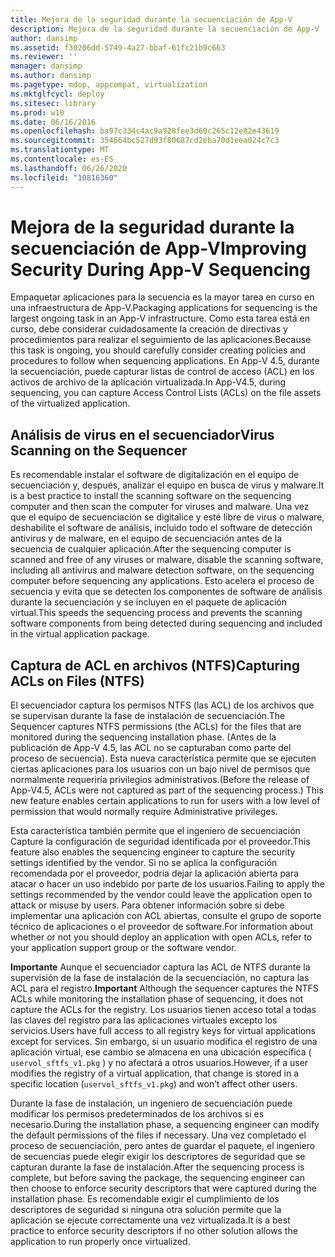 ```yaml
---
title: Mejora de la seguridad durante la secuenciación de App-V
description: Mejora de la seguridad durante la secuenciación de App-V
author: dansimp
ms.assetid: f30206dd-5749-4a27-bbaf-61fc21b9c663
ms.reviewer: ''
manager: dansimp
ms.author: dansimp
ms.pagetype: mdop, appcompat, virtualization
ms.mktglfcycl: deploy
ms.sitesec: library
ms.prod: w10
ms.date: 06/16/2016
ms.openlocfilehash: ba97c334c4ac9a928fee3d69c265c12e82e43619
ms.sourcegitcommit: 354664bc527d93f80687cd2eba70d1eea024c7c3
ms.translationtype: MT
ms.contentlocale: es-ES
ms.lasthandoff: 06/26/2020
ms.locfileid: "10816360"
---
```

# <span data-ttu-id="203b1-103">Mejora de la seguridad durante la secuenciación de App-V</span><span class="sxs-lookup"><span data-stu-id="203b1-103">Improving Security During App-V Sequencing</span></span>


<span data-ttu-id="203b1-104">Empaquetar aplicaciones para la secuencia es la mayor tarea en curso en una infraestructura de App-V.</span><span class="sxs-lookup"><span data-stu-id="203b1-104">Packaging applications for sequencing is the largest ongoing task in an App-V infrastructure.</span></span> <span data-ttu-id="203b1-105">Como esta tarea está en curso, debe considerar cuidadosamente la creación de directivas y procedimientos para realizar el seguimiento de las aplicaciones.</span><span class="sxs-lookup"><span data-stu-id="203b1-105">Because this task is ongoing, you should carefully consider creating policies and procedures to follow when sequencing applications.</span></span> <span data-ttu-id="203b1-106">En App-V 4.5, durante la secuenciación, puede capturar listas de control de acceso (ACL) en los activos de archivo de la aplicación virtualizada.</span><span class="sxs-lookup"><span data-stu-id="203b1-106">In App-V4.5, during sequencing, you can capture Access Control Lists (ACLs) on the file assets of the virtualized application.</span></span>

## <span data-ttu-id="203b1-107">Análisis de virus en el secuenciador</span><span class="sxs-lookup"><span data-stu-id="203b1-107">Virus Scanning on the Sequencer</span></span>


<span data-ttu-id="203b1-108">Es recomendable instalar el software de digitalización en el equipo de secuenciación y, después, analizar el equipo en busca de virus y malware.</span><span class="sxs-lookup"><span data-stu-id="203b1-108">It is a best practice to install the scanning software on the sequencing computer and then scan the computer for viruses and malware.</span></span> <span data-ttu-id="203b1-109">Una vez que el equipo de secuenciación se digitalice y esté libre de virus o malware, deshabilite el software de análisis, incluido todo el software de detección antivirus y de malware, en el equipo de secuenciación antes de la secuencia de cualquier aplicación.</span><span class="sxs-lookup"><span data-stu-id="203b1-109">After the sequencing computer is scanned and free of any viruses or malware, disable the scanning software, including all antivirus and malware detection software, on the sequencing computer before sequencing any applications.</span></span> <span data-ttu-id="203b1-110">Esto acelera el proceso de secuencia y evita que se detecten los componentes de software de análisis durante la secuenciación y se incluyen en el paquete de aplicación virtual.</span><span class="sxs-lookup"><span data-stu-id="203b1-110">This speeds the sequencing process and prevents the scanning software components from being detected during sequencing and included in the virtual application package.</span></span>

## <span data-ttu-id="203b1-111">Captura de ACL en archivos (NTFS)</span><span class="sxs-lookup"><span data-stu-id="203b1-111">Capturing ACLs on Files (NTFS)</span></span>


<span data-ttu-id="203b1-112">El secuenciador captura los permisos NTFS (las ACL) de los archivos que se supervisan durante la fase de instalación de secuenciación.</span><span class="sxs-lookup"><span data-stu-id="203b1-112">The Sequencer captures NTFS permissions (the ACLs) for the files that are monitored during the sequencing installation phase.</span></span> <span data-ttu-id="203b1-113">(Antes de la publicación de App-V 4.5, las ACL no se capturaban como parte del proceso de secuencia). Esta nueva característica permite que se ejecuten ciertas aplicaciones para los usuarios con un bajo nivel de permisos que normalmente requeriría privilegios administrativos.</span><span class="sxs-lookup"><span data-stu-id="203b1-113">(Before the release of App-V4.5, ACLs were not captured as part of the sequencing process.) This new feature enables certain applications to run for users with a low level of permission that would normally require Administrative privileges.</span></span>

<span data-ttu-id="203b1-114">Esta característica también permite que el ingeniero de secuenciación Capture la configuración de seguridad identificada por el proveedor.</span><span class="sxs-lookup"><span data-stu-id="203b1-114">This feature also enables the sequencing engineer to capture the security settings identified by the vendor.</span></span> <span data-ttu-id="203b1-115">Si no se aplica la configuración recomendada por el proveedor, podría dejar la aplicación abierta para atacar o hacer un uso indebido por parte de los usuarios.</span><span class="sxs-lookup"><span data-stu-id="203b1-115">Failing to apply the settings recommended by the vendor could leave the application open to attack or misuse by users.</span></span> <span data-ttu-id="203b1-116">Para obtener información sobre si debe implementar una aplicación con ACL abiertas, consulte el grupo de soporte técnico de aplicaciones o el proveedor de software.</span><span class="sxs-lookup"><span data-stu-id="203b1-116">For information about whether or not you should deploy an application with open ACLs, refer to your application support group or the software vendor.</span></span>

<span data-ttu-id="203b1-117">**Importante**  Aunque el secuenciador captura las ACL de NTFS durante la supervisión de la fase de instalación de la secuenciación, no captura las ACL para el registro.</span><span class="sxs-lookup"><span data-stu-id="203b1-117">**Important** Although the sequencer captures the NTFS ACLs while monitoring the installation phase of sequencing, it does not capture the ACLs for the registry.</span></span> <span data-ttu-id="203b1-118">Los usuarios tienen acceso total a todas las claves del registro para las aplicaciones virtuales excepto los servicios.</span><span class="sxs-lookup"><span data-stu-id="203b1-118">Users have full access to all registry keys for virtual applications except for services.</span></span> <span data-ttu-id="203b1-119">Sin embargo, si un usuario modifica el registro de una aplicación virtual, ese cambio se almacena en una ubicación específica ( `uservol_sftfs_v1.pkg` ) y no afectará a otros usuarios.</span><span class="sxs-lookup"><span data-stu-id="203b1-119">However, if a user modifies the registry of a virtual application, that change is stored in a specific location (`uservol_sftfs_v1.pkg`) and won’t affect other users.</span></span>

 

<span data-ttu-id="203b1-120">Durante la fase de instalación, un ingeniero de secuenciación puede modificar los permisos predeterminados de los archivos si es necesario.</span><span class="sxs-lookup"><span data-stu-id="203b1-120">During the installation phase, a sequencing engineer can modify the default permissions of the files if necessary.</span></span> <span data-ttu-id="203b1-121">Una vez completado el proceso de secuenciación, pero antes de guardar el paquete, el ingeniero de secuencias puede elegir exigir los descriptores de seguridad que se capturan durante la fase de instalación.</span><span class="sxs-lookup"><span data-stu-id="203b1-121">After the sequencing process is complete, but before saving the package, the sequencing engineer can then choose to enforce security descriptors that were captured during the installation phase.</span></span> <span data-ttu-id="203b1-122">Es recomendable exigir el cumplimiento de los descriptores de seguridad si ninguna otra solución permite que la aplicación se ejecute correctamente una vez virtualizada.</span><span class="sxs-lookup"><span data-stu-id="203b1-122">It is a best practice to enforce security descriptors if no other solution allows the application to run properly once virtualized.</span></span>

 

 





